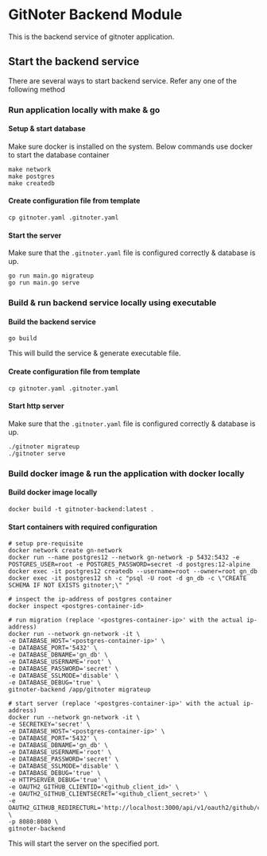 # GitNoter Backend Module
This is the backend service of gitnoter application.

## Start the backend service
There are several ways to start backend service. Refer any one of the following method
### Run application locally with make & go
#### Setup & start database
Make sure docker is installed on the system. Below commands use docker to start the database container
```shell
make network
make postgres
make createdb
```

#### Create configuration file from template
```shell
cp gitnoter.yaml .gitnoter.yaml
```

#### Start the server
Make sure that the `.gitnoter.yaml` file is configured correctly & database is up.
```shell
go run main.go migrateup
go run main.go serve
```

### Build & run backend service locally using executable
#### Build the backend service
```shell
go build
```
This will build the service & generate executable file.

#### Create configuration file from template
```shell
cp gitnoter.yaml .gitnoter.yaml
```

#### Start http server
Make sure that the `.gitnoter.yaml` file is configured correctly & database is up.
```shell
./gitnoter migrateup
./gitnoter serve
```

### Build docker image & run the application with docker locally
#### Build docker image locally
```shell
docker build -t gitnoter-backend:latest .
```

#### Start containers with required configuration
```shell
# setup pre-requisite
docker network create gn-network
docker run --name postgres12 --network gn-network -p 5432:5432 -e POSTGRES_USER=root -e POSTGRES_PASSWORD=secret -d postgres:12-alpine
docker exec -it postgres12 createdb --username=root --owner=root gn_db
docker exec -it postgres12 sh -c "psql -U root -d gn_db -c \"CREATE SCHEMA IF NOT EXISTS gitnoter;\" "

# inspect the ip-address of postgres container
docker inspect <postgres-container-id>

# run migration (replace '<postgres-container-ip>' with the actual ip-address)
docker run --network gn-network -it \
-e DATABASE_HOST='<postgres-container-ip>' \
-e DATABASE_PORT='5432' \
-e DATABASE_DBNAME='gn_db' \
-e DATABASE_USERNAME='root' \
-e DATABASE_PASSWORD='secret' \
-e DATABASE_SSLMODE='disable' \
-e DATABASE_DEBUG='true' \
gitnoter-backend /app/gitnoter migrateup

# start server (replace '<postgres-container-ip>' with the actual ip-address)
docker run --network gn-network -it \
-e SECRETKEY='secret' \
-e DATABASE_HOST='<postgres-container-ip>' \
-e DATABASE_PORT='5432' \
-e DATABASE_DBNAME='gn_db' \
-e DATABASE_USERNAME='root' \
-e DATABASE_PASSWORD='secret' \
-e DATABASE_SSLMODE='disable' \
-e DATABASE_DEBUG='true' \
-e HTTPSERVER_DEBUG='true' \
-e OAUTH2_GITHUB_CLIENTID='<github_client_id>' \
-e OAUTH2_GITHUB_CLIENTSECRET='<github_client_secret>' \
-e OAUTH2_GITHUB_REDIRECTURL='http://localhost:3000/api/v1/oauth2/github/callback' \
-p 8080:8080 \
gitnoter-backend
```

This will start the server on the specified port.
